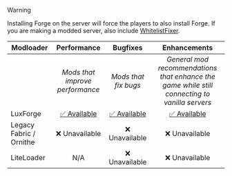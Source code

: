 > [!WARNING]
> Installing Forge on the server will force the players to also install Forge. If you are making a modded server, also include [WhitelistFixer](https://modrinth.com/mod/whitelistfixer).


| Modloader | Performance | Bugfixes | Enhancements |
| --- | :---: | :---: | :---: |
| | *Mods that improve performance* | *Mods that fix bugs* | *General mod recommendations that enhance the game while still connecting to vanilla servers* |
| LuxForge | [✅ Available](forge/optimizations.md) | [✅ Available](forge/fixes.md) | [✅ Available](forge/enhancements.md) |
| Legacy Fabric / Ornithe | ❌ Unavailable | ❌ Unavailable | ❌ Unavailable |
| LiteLoader | N/A | ❌ Unavailable | ❌ Unavailable |